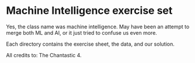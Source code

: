 # Machine Intelligence exercise set
Yes, the class name was machine intelligence. May have been an attempt to merge both ML and AI, or it just tried to confuse us even more.

Each directory contains the exercise sheet, the data, and our solution.

All credits to: The Chantastic 4.
